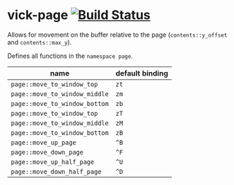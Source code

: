 # vick-page [![Build Status](https://travis-ci.org/czipperz/vick-page.svg?branch=master)](https://travis-ci.org/czipperz/vick-page)

Allows for movement on the buffer relative to the page
(`contents::y_offset` and `contents::max_y`).

Defines all functions in the `namespace page`.

| name                          | default binding |
|-------------------------------|-----------------|
| `page::move_to_window_top`    | `zt`            |
| `page::move_to_window_middle` | `zm`            |
| `page::move_to_window_bottom` | `zb`            |
| `page::move_to_window_top`    | `zT`            |
| `page::move_to_window_middle` | `zM`            |
| `page::move_to_window_bottom` | `zB`            |
| `page::move_up_page`          | `^B`            |
| `page::move_down_page`        | `^F`            |
| `page::move_up_half_page`     | `^U`            |
| `page::move_down_half_page`   | `^D`            |
